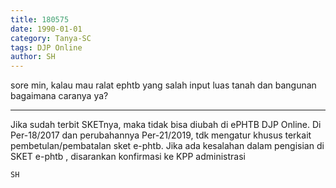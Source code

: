 ```yaml
---
title: 180575
date: 1990-01-01
category: Tanya-SC
tags: DJP Online
author: SH
---
```


sore min, kalau mau ralat ephtb yang salah input luas tanah dan bangunan bagaimana caranya ya?

---

Jika sudah terbit SKETnya, maka tidak bisa diubah di ePHTB DJP Online. Di Per-18/2017 dan perubahannya Per-21/2019, tdk mengatur khusus terkait pembetulan/pembatalan sket e-phtb. Jika ada kesalahan dalam pengisian di SKET e-phtb , disarankan konfirmasi ke KPP administrasi

`SH`
